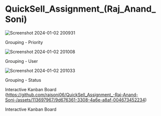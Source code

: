 # QuickSell_Assignment_(Raj_Anand_Soni)

![Screenshot 2024-01-02 200931](https://github.com/rajsoni06/QuickSell_Assignment_-Raj-Anand-Soni-/assets/113697967/cdc25570-0e2c-4216-a063-46e31b81832b)

Grouping - Priority

![Screenshot 2024-01-02 201008](https://github.com/rajsoni06/QuickSell_Assignment_-Raj-Anand-Soni-/assets/113697967/523d4466-f98e-4b8c-adbb-8f8baac87aa6)

Grouping - User

![Screenshot 2024-01-02 201033](https://github.com/rajsoni06/QuickSell_Assignment_-Raj-Anand-Soni-/assets/113697967/ceda157d-f861-46eb-810a-bd7063334417)

Grouping - Status

Interactive Kanban Board (https://github.com/rajsoni06/QuickSell_Assignment_-Raj-Anand-Soni-/assets/113697967/9d676361-3308-4a6e-a8af-004673452234)

Interactive Kanban Board


